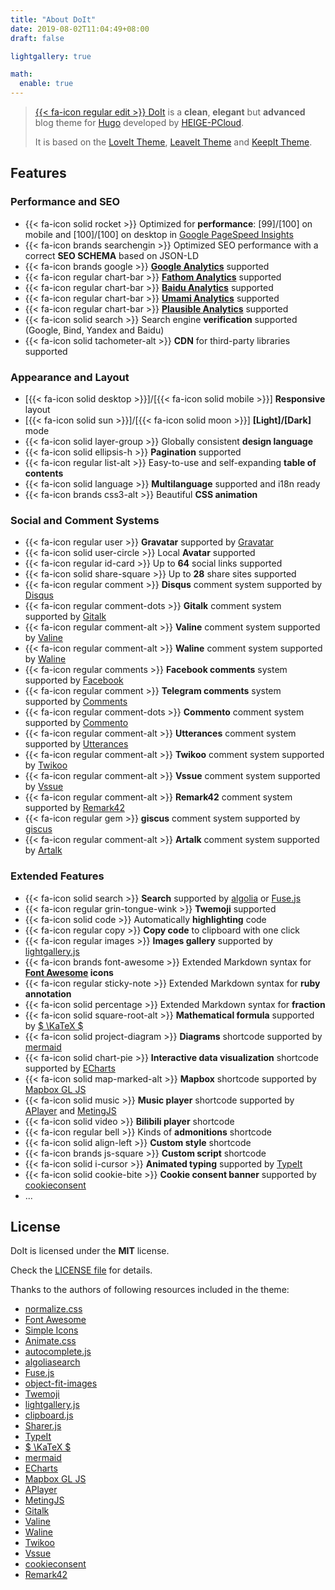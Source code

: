 ```yaml
---
title: "About DoIt"
date: 2019-08-02T11:04:49+08:00
draft: false

lightgallery: true

math:
  enable: true
---
```

> [{{< fa-icon regular edit >}} DoIt](https://github.com/HEIGE-PCloud/DoIt) is a **clean**, **elegant** but **advanced** blog theme for [Hugo](https://gohugo.io/) developed by [HEIGE-PCloud](https://github.com/HEIGE-PCloud).
>
> It is based on the [LoveIt Theme](https://github.com/dillonzq/LoveIt), [LeaveIt Theme](https://github.com/liuzc/LeaveIt) and [KeepIt Theme](https://github.com/Fastbyte01/KeepIt).

## Features

### Performance and SEO

* {{< fa-icon solid rocket >}} Optimized for **performance**: [99]/[100] on mobile and [100]/[100] on desktop in [Google PageSpeed Insights](https://developers.google.com/speed/pagespeed/insights)
* {{< fa-icon brands searchengin >}} Optimized SEO performance with a correct **SEO SCHEMA** based on JSON-LD
* {{< fa-icon brands google >}} **[Google Analytics](https://analytics.google.com/analytics)** supported
* {{< fa-icon regular chart-bar >}} **[Fathom Analytics](https://usefathom.com/)** supported
* {{< fa-icon regular chart-bar >}} **[Baidu Analytics](https://tongji.baidu.com/)** supported
* {{< fa-icon regular chart-bar >}} **[Umami Analytics](https://umami.is/)** supported
* {{< fa-icon regular chart-bar >}} **[Plausible Analytics](https://plausible.io/)** supported
* {{< fa-icon solid search >}} Search engine **verification** supported (Google, Bind, Yandex and Baidu)
* {{< fa-icon solid tachometer-alt >}} **CDN** for third-party libraries supported

### Appearance and Layout

* [{{< fa-icon solid desktop >}}]/[{{< fa-icon solid mobile >}}] **Responsive** layout
* [{{< fa-icon solid sun >}}]/[{{< fa-icon solid moon >}}] **[Light]/[Dark]** mode
* {{< fa-icon solid layer-group >}} Globally consistent **design language**
* {{< fa-icon solid ellipsis-h >}} **Pagination** supported
* {{< fa-icon regular list-alt >}} Easy-to-use and self-expanding **table of contents**
* {{< fa-icon solid language >}} **Multilanguage** supported and i18n ready
* {{< fa-icon brands css3-alt >}} Beautiful **CSS animation**

### Social and Comment Systems

* {{< fa-icon regular user >}} **Gravatar** supported by [Gravatar](https://gravatar.com)
* {{< fa-icon solid user-circle >}} Local **Avatar** supported
* {{< fa-icon regular id-card >}} Up to **64** social links supported
* {{< fa-icon solid share-square >}} Up to **28** share sites supported
* {{< fa-icon regular comment >}} **Disqus** comment system supported by [Disqus](https://disqus.com)
* {{< fa-icon regular comment-dots >}} **Gitalk** comment system supported by [Gitalk](https://github.com/gitalk/gitalk)
* {{< fa-icon regular comment-alt >}} **Valine** comment system supported by [Valine](https://valine.js.org/)
* {{< fa-icon regular comment-alt >}} **Waline** comment system supported by [Waline](https://waline.js.org/)
* {{< fa-icon regular comments >}} **Facebook comments** system supported by [Facebook](https://developers.facebook.com/docs/plugins/comments/)
* {{< fa-icon regular comment >}} **Telegram comments** system supported by [Comments](https://comments.app/)
* {{< fa-icon regular comment-dots >}} **Commento** comment system supported by [Commento](https://commento.io/)
* {{< fa-icon regular comment-alt >}} **Utterances** comment system supported by [Utterances](https://utteranc.es/)
* {{< fa-icon regular comment-alt >}} **Twikoo** comment system supported by [Twikoo](https://twikoo.js.org/)
* {{< fa-icon regular comment-alt >}} **Vssue** comment system supported by [Vssue](https://vssue.js.org/)
* {{< fa-icon regular comment-alt >}} **Remark42** comment system supported by [Remark42](https://remark42.com/)
* {{< fa-icon regular gem >}} **giscus** comment system supported by [giscus](https://giscus.app/)
* {{< fa-icon regular comment-alt >}} **Artalk** comment system supported by [Artalk](https://artalk.js.org/)

### Extended Features

* {{< fa-icon solid search >}} **Search** supported by [algolia](https://www.algolia.com/) or [Fuse.js](https://fusejs.io/)
* {{< fa-icon regular grin-tongue-wink >}} **Twemoji** supported
* {{< fa-icon solid code >}} Automatically **highlighting** code
* {{< fa-icon regular copy >}} **Copy code** to clipboard with one click
* {{< fa-icon regular images >}} **Images gallery** supported by [lightgallery.js](https://github.com/sachinchoolur/lightgallery.js)
* {{< fa-icon brands font-awesome >}} Extended Markdown syntax for **[Font Awesome](https://fontawesome.com/) icons**
* {{< fa-icon regular sticky-note >}} Extended Markdown syntax for **ruby annotation**
* {{< fa-icon solid percentage >}} Extended Markdown syntax for **fraction**
* {{< fa-icon solid square-root-alt >}} **Mathematical formula** supported by [$ \KaTeX $](https://katex.org/)
* {{< fa-icon solid project-diagram >}} **Diagrams** shortcode supported by [mermaid](https://github.com/knsv/mermaid)
* {{< fa-icon solid chart-pie >}} **Interactive data visualization** shortcode supported by [ECharts](https://echarts.apache.org/)
* {{< fa-icon solid map-marked-alt >}} **Mapbox** shortcode supported by [Mapbox GL JS](https://docs.mapbox.com/mapbox-gl-js)
* {{< fa-icon solid music >}} **Music player** shortcode supported by [APlayer](https://github.com/MoePlayer/APlayer) and [MetingJS](https://github.com/metowolf/MetingJS)
* {{< fa-icon solid video >}} **Bilibili player** shortcode
* {{< fa-icon regular bell >}} Kinds of **admonitions** shortcode
* {{< fa-icon solid align-left >}} **Custom style** shortcode
* {{< fa-icon brands js-square >}} **Custom script** shortcode
* {{< fa-icon solid i-cursor >}} **Animated typing** supported by [TypeIt](https://typeitjs.com/)
* {{< fa-icon solid cookie-bite >}} **Cookie consent banner** supported by [cookieconsent](https://github.com/osano/cookieconsent)
* ...

## License

DoIt is licensed under the **MIT** license.

Check the [LICENSE file](https://github.com/HEIGE-PCloud/DoIt/blob/main/LICENSE) for details.

Thanks to the authors of following resources included in the theme:

* [normalize.css](https://github.com/necolas/normalize.css)
* [Font Awesome](https://fontawesome.com/)
* [Simple Icons](https://github.com/simple-icons/simple-icons)
* [Animate.css](https://daneden.github.io/animate.css/)
* [autocomplete.js](https://github.com/algolia/autocomplete.js)
* [algoliasearch](https://github.com/algolia/algoliasearch-client-javascript)
* [Fuse.js](https://fusejs.io/)
* [object-fit-images](https://github.com/fregante/object-fit-images)
* [Twemoji](https://github.com/twitter/twemoji)
* [lightgallery.js](https://github.com/sachinchoolur/lightgallery.js)
* [clipboard.js](https://github.com/zenorocha/clipboard.js)
* [Sharer.js](https://github.com/ellisonleao/sharer.js)
* [TypeIt](https://typeitjs.com/)
* [$ \KaTeX $](https://katex.org/)
* [mermaid](https://github.com/knsv/mermaid)
* [ECharts](https://echarts.apache.org/)
* [Mapbox GL JS](https://docs.mapbox.com/mapbox-gl-js)
* [APlayer](https://github.com/MoePlayer/APlayer)
* [MetingJS](https://github.com/metowolf/MetingJS)
* [Gitalk](https://github.com/gitalk/gitalk)
* [Valine](https://valine.js.org/)
* [Waline](https://waline.js.org/)
* [Twikoo](https://twikoo.js.org/)
* [Vssue](https://vssue.js.org/)
* [cookieconsent](https://github.com/osano/cookieconsent)
* [Remark42](https://remark42.com/)
